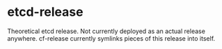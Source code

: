 # etcd-release

Theoretical etcd release. Not currently deployed as an actual release anywhere. 
cf-release currently symlinks pieces of this release into itself.
